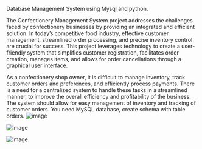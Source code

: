Database Management System using Mysql and python.

The Confectionery Management System project addresses the challenges faced by confectionery businesses by providing an integrated and efficient solution. In today’s competitive food industry, effective customer management, streamlined order processing, and precise inventory control are crucial for success. This project leverages technology to create a user-friendly system that simplifies customer registration, facilitates order creation, manages items, and allows for order cancellations through a graphical user interface.

As a confectionery shop owner, it is difficult to manage inventory, track customer orders and preferences, and efficiently process payments. There is a need for a centralized system to handle these tasks in a streamlined manner, to improve the overall efficiency and profitability of the business. The system should allow for easy management of inventory and tracking of customer orders.
You need MySQL database, create schema with table orders.
![image](https://github.com/user-attachments/assets/98d8a98f-dc47-4319-8de3-ec3752be5be7)

![image](https://github.com/user-attachments/assets/04720c65-2603-4c16-b1ed-4297ea0bb09c)

![image](https://github.com/user-attachments/assets/98d5f638-cb87-46c8-b403-1700c4229145)


